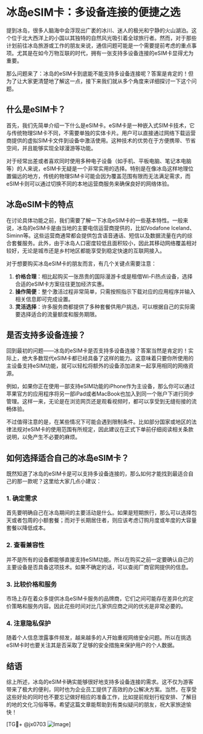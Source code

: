 # 冰岛eSIM卡：多设备连接的便捷之选

提到冰岛，很多人脑海中会浮现出广袤的冰川、迷人的极光和宁静的火山湖泊。这个位于北大西洋上的小国以其独特的自然风光吸引着全球旅行者。然而，对于那些计划前往冰岛旅游或工作的朋友来说，通信问题可能是一个需要提前考虑的重点事项。尤其是在如今万物互联的时代，拥有一张支持多设备连接的eSIM卡显得尤为重要。

那么问题来了：冰岛的eSIM卡到底能不能支持多设备连接呢？答案是肯定的！但为了让大家更清楚地了解这一点，接下来我们就从多个角度来详细探讨一下这个问题。

## 什么是eSIM卡？

首先，我们先简单介绍一下什么是eSIM卡。eSIM卡是一种嵌入式SIM卡技术，它与传统物理SIM卡不同，不需要单独的实体卡片。用户可以直接通过网络下载运营商提供的虚拟SIM卡文件到设备中激活使用。这种技术的优势在于方便携带、节省空间，并且能够实现全球漫游等功能。

对于经常出差或者喜欢同时使用多种电子设备（如手机、平板电脑、笔记本电脑等）的人来说，eSIM卡无疑是一个非常实用的选择。特别是在像冰岛这样地理位置偏远的地方，传统的物理SIM卡可能会因为覆盖范围有限而无法满足需求，而eSIM卡则可以通过切换不同的本地运营商服务来确保良好的网络体验。

## 冰岛eSIM卡的特点

在讨论具体功能之前，我们需要了解一下冰岛eSIM卡的一些基本特性。一般来说，冰岛的eSIM卡是由当地的主要电信运营商提供的，比如Vodafone Iceland、Siminn等。这些运营商通常都会提供包含语音通话、短信以及数据流量在内的综合套餐服务。此外，由于冰岛人口密度较低且面积较小，因此其移动网络覆盖相对较好，无论是城市还是乡村地区都能享受到稳定快速的互联网接入。

对于想要购买冰岛eSIM卡的朋友而言，有几个关键点需要注意：

1. **价格合理**：相比起购买一张昂贵的国际漫游卡或是租借Wi-Fi热点设备，选择合适的eSIM卡方案往往更加经济实惠。
2. **操作简便**：整个激活过程非常简单，只需按照指示下载对应的应用程序并输入相关信息即可完成设置。
3. **灵活选择**：许多服务商都提供了多种套餐供用户挑选，可以根据自己的实际需要选择适合的流量额度和服务期限。

## 是否支持多设备连接？

回到最初的问题——冰岛的eSIM卡是否支持多设备连接？答案当然是肯定的！实际上，绝大多数现代eSIM卡都已经具备了这样的能力。这意味着只要你所使用的主设备支持eSIM功能，就可以轻松将额外的设备添加进来一起享用相同的网络资源。

例如，如果你正在使用一部支持eSIM功能的iPhone作为主设备，那么你可以通过苹果官方的应用程序将另一部iPad或者MacBook也加入到同一个账户下进行同步管理。这样一来，无论是在浏览网页还是观看视频时，都可以享受到无缝衔接的流畅体验。

不过值得注意的是，在某些情况下可能会遇到限制条件。比如部分国家或地区的法律法规对eSIM卡的使用范围有所规定，因此建议在正式下单前仔细阅读相关条款说明，以免产生不必要的麻烦。

## 如何选择适合自己的冰岛eSIM卡？

既然知道了冰岛的eSIM卡是可以支持多设备连接的，那么如何才能找到最适合自己的那一款呢？这里给大家几点小建议：

### 1. 确定需求
首先要明确自己在冰岛期间的主要活动是什么。如果是短期旅行，那么可以选择包天或者包周的小额套餐；而对于长期居住者，则应该考虑订购月度或年度的大容量套餐以降低成本。

### 2. 查看兼容性
并不是所有的设备都能够直接支持eSIM功能。所以在购买之前一定要确认自己的主要设备是否具备这项技术。如果不确定的话，可以查阅厂商官网提供的信息。

### 3. 比较价格和服务
市场上存在着众多提供冰岛eSIM卡服务的品牌商，它们之间可能存在差异化的定价策略和服务内容。因此花些时间对比几家供应商之间的优劣是非常必要的。

### 4. 注意隐私保护
随着个人信息泄露事件频发，越来越多的人开始重视网络安全问题。所以在挑选eSIM卡时也要关注其是否采取了足够的安全措施来保护用户的个人数据。

## 结语

综上所述，冰岛的eSIM卡确实能够很好地支持多设备连接的需求。这不仅为游客带来了极大的便利，同时也为企业员工提供了高效的办公解决方案。当然，在享受这些好处的同时也不要忘记做好相应的准备工作，比如提前规划行程安排、了解目的地的文化习俗等等。希望这篇文章能帮助到有类似疑问的朋友，祝大家旅途愉快！

[TG💪+ @jx0703 ![Image](https://github.com/user-attachments/assets/dbca1d08-cadb-493c-b0ec-ad6f7a83f270)]